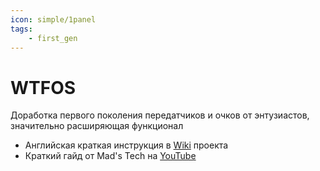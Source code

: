 ```yaml
---
icon: simple/1panel
tags:
    - first_gen
---
```

# WTFOS

Доработка первого поколения передатчиков и очков от энтузиастов, значительно расширяющая функционал

* Английская краткая инструкция в <a href="https://github.com/fpv-wtf/wtfos/wiki/Setting-up-MSP-OSD-with-Betaflight" target="_blank">Wiki</a> проекта 
* Краткий гайд от Mad's Tech на <a href="https://www.youtube.com/watch?v=hNOA0kUjKhY&ab_channel=MadsTech" target="_blank">YouTube</a>


